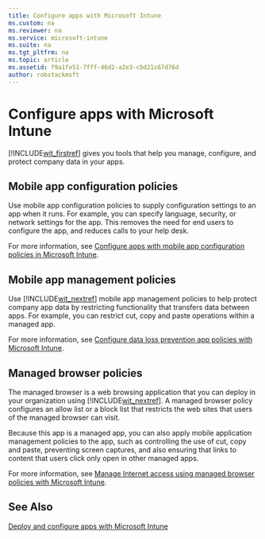 ```yaml
---
title: Configure apps with Microsoft Intune
ms.custom: na
ms.reviewer: na
ms.service: microsoft-intune
ms.suite: na
ms.tgt_pltfrm: na
ms.topic: article
ms.assetid: f9a1fe51-7fff-46d2-a2e3-cbd21c67d76d
author: robstackmsft
---
```

# Configure apps with Microsoft Intune
[!INCLUDE[wit_firstref](../Token/wit_firstref_md.md)] gives you tools that help you manage, configure, and protect company data in your apps.

## Mobile app configuration policies
Use mobile app configuration policies to supply configuration settings to an app when it runs. For example, you can specify language, security, or network settings for the app. This removes the need for end users to configure the app, and reduces calls to your help desk.

For more information, see [Configure apps with mobile app configuration policies in Microsoft Intune](../Topic/Configure-apps-with-mobile-app-configuration-policies-in-Microsoft-Intune.md).

## Mobile app management policies
Use [!INCLUDE[wit_nextref](../Token/wit_nextref_md.md)] mobile app management policies to help protect company app data by restricting functionality that transfers data between apps. For example, you can restrict cut, copy and paste operations within a managed app.

For more information, see [Configure data loss prevention app policies with Microsoft Intune](../Topic/Configure-data-loss-prevention-app-policies-with-Microsoft-Intune.md).

## Managed browser policies
The managed browser is a web browsing application that you can deploy in your organization using [!INCLUDE[wit_nextref](../Token/wit_nextref_md.md)]. A managed browser policy configures an allow list or a block list that restricts the web sites that users of the managed browser can visit.

Because this app is a managed app, you can also apply mobile application management policies to the app, such as controlling the use of cut, copy and paste, preventing screen captures, and also ensuring that links to content that users click only open in other managed apps.

For more information, see [Manage Internet access using managed browser policies with Microsoft Intune](../Topic/Manage-Internet-access-using-managed-browser-policies-with-Microsoft-Intune.md).

## See Also
[Deploy and configure apps with Microsoft Intune](../Topic/Deploy-and-configure-apps-with-Microsoft-Intune.md)

